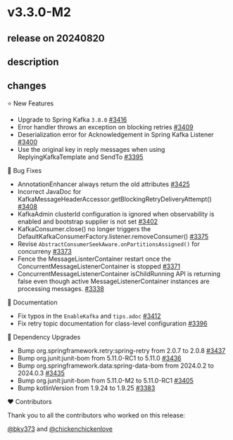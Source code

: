 # v3.3.0-M2

## release on 20240820

## description

## changes

⭐ New Features

* Upgrade to Spring Kafka <code>3.8.0</code> <a href="https://github.com/spring-projects/spring-kafka/issues/3416" data-hovercard-type="issue" data-hovercard-url="/spring-projects/spring-kafka/issues/3416/hovercard">#3416</a>
* Error handler throws an exception on blocking retries <a href="https://github.com/spring-projects/spring-kafka/issues/3409" data-hovercard-type="issue" data-hovercard-url="/spring-projects/spring-kafka/issues/3409/hovercard">#3409</a>
* Deserialization error for Acknowledgement in Spring Kafka Listener <a href="https://github.com/spring-projects/spring-kafka/issues/3400" data-hovercard-type="issue" data-hovercard-url="/spring-projects/spring-kafka/issues/3400/hovercard">#3400</a>
* Use the original key in reply messages when using ReplyingKafkaTemplate and SendTo <a href="https://github.com/spring-projects/spring-kafka/issues/3395" data-hovercard-type="issue" data-hovercard-url="/spring-projects/spring-kafka/issues/3395/hovercard">#3395</a>

🐞 Bug Fixes

* AnnotationEnhancer always return the old attributes <a href="https://github.com/spring-projects/spring-kafka/issues/3425" data-hovercard-type="issue" data-hovercard-url="/spring-projects/spring-kafka/issues/3425/hovercard">#3425</a>
* Incorrect JavaDoc for KafkaMessageHeaderAccessor.getBlockingRetryDeliveryAttempt() <a href="https://github.com/spring-projects/spring-kafka/issues/3408" data-hovercard-type="issue" data-hovercard-url="/spring-projects/spring-kafka/issues/3408/hovercard">#3408</a>
* KafkaAdmin clusterId configuration is ignored when observability is enabled and bootstrap supplier is not set <a href="https://github.com/spring-projects/spring-kafka/issues/3402" data-hovercard-type="issue" data-hovercard-url="/spring-projects/spring-kafka/issues/3402/hovercard">#3402</a>
* KafkaConsumer.close() no longer triggers the DefaultKafkaConsumerFactory.listener.removeConsumer() <a href="https://github.com/spring-projects/spring-kafka/issues/3375" data-hovercard-type="issue" data-hovercard-url="/spring-projects/spring-kafka/issues/3375/hovercard">#3375</a>
* Revise <code>AbstractConsumerSeekAware.onPartitionsAssigned()</code> for concurreny <a href="https://github.com/spring-projects/spring-kafka/issues/3373" data-hovercard-type="issue" data-hovercard-url="/spring-projects/spring-kafka/issues/3373/hovercard">#3373</a>
* Fence the MessageLisnterContainer restart once the ConcurrentMessageListenerContainer is stopped <a href="https://github.com/spring-projects/spring-kafka/issues/3371" data-hovercard-type="issue" data-hovercard-url="/spring-projects/spring-kafka/issues/3371/hovercard">#3371</a>
* ConcurrentMessageListenerContainer isChildRunning API is returning false even though active MessageListenerContainer instances are processing messages. <a href="https://github.com/spring-projects/spring-kafka/issues/3338" data-hovercard-type="issue" data-hovercard-url="/spring-projects/spring-kafka/issues/3338/hovercard">#3338</a>

📔 Documentation

* Fix typos in the <code>EnableKafka</code> and <code>tips.adoc</code> <a href="https://github.com/spring-projects/spring-kafka/pull/3412" data-hovercard-type="pull_request" data-hovercard-url="/spring-projects/spring-kafka/pull/3412/hovercard">#3412</a>
* Fix retry topic documentation for class-level configuration <a href="https://github.com/spring-projects/spring-kafka/issues/3396" data-hovercard-type="issue" data-hovercard-url="/spring-projects/spring-kafka/issues/3396/hovercard">#3396</a>

🔨 Dependency Upgrades

* Bump org.springframework.retry:spring-retry from 2.0.7 to 2.0.8 <a href="https://github.com/spring-projects/spring-kafka/pull/3437" data-hovercard-type="pull_request" data-hovercard-url="/spring-projects/spring-kafka/pull/3437/hovercard">#3437</a>
* Bump org.junit:junit-bom from 5.11.0-RC1 to 5.11.0 <a href="https://github.com/spring-projects/spring-kafka/pull/3436" data-hovercard-type="pull_request" data-hovercard-url="/spring-projects/spring-kafka/pull/3436/hovercard">#3436</a>
* Bump org.springframework.data:spring-data-bom from 2024.0.2 to 2024.0.3 <a href="https://github.com/spring-projects/spring-kafka/pull/3435" data-hovercard-type="pull_request" data-hovercard-url="/spring-projects/spring-kafka/pull/3435/hovercard">#3435</a>
* Bump org.junit:junit-bom from 5.11.0-M2 to 5.11.0-RC1 <a href="https://github.com/spring-projects/spring-kafka/pull/3405" data-hovercard-type="pull_request" data-hovercard-url="/spring-projects/spring-kafka/pull/3405/hovercard">#3405</a>
* Bump kotlinVersion from 1.9.24 to 1.9.25 <a href="https://github.com/spring-projects/spring-kafka/pull/3383" data-hovercard-type="pull_request" data-hovercard-url="/spring-projects/spring-kafka/pull/3383/hovercard">#3383</a>

❤️ Contributors

Thank you to all the contributors who worked on this release:

<a class="user-mention notranslate" data-hovercard-type="user" data-hovercard-url="/users/bky373/hovercard" data-octo-click="hovercard-link-click" data-octo-dimensions="link_type:self" href="https://github.com/bky373">@bky373</a> and <a class="user-mention notranslate" data-hovercard-type="user" data-hovercard-url="/users/chickenchickenlove/hovercard" data-octo-click="hovercard-link-click" data-octo-dimensions="link_type:self" href="https://github.com/chickenchickenlove">@chickenchickenlove</a>

